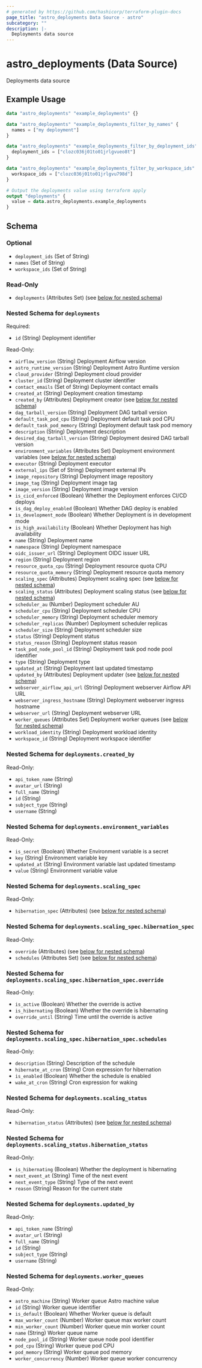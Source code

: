 ```yaml
---
# generated by https://github.com/hashicorp/terraform-plugin-docs
page_title: "astro_deployments Data Source - astro"
subcategory: ""
description: |-
  Deployments data source
---
```


# astro_deployments (Data Source)

Deployments data source

## Example Usage

```terraform
data "astro_deployments" "example_deployments" {}

data "astro_deployments" "example_deployments_filter_by_names" {
  names = ["my deployment"]
}

data "astro_deployments" "example_deployments_filter_by_deployment_ids" {
  deployment_ids = ["clozc036j01to01jrlgvueo8t"]
}

data "astro_deployments" "example_deployments_filter_by_workspace_ids" {
  workspace_ids = ["clozc036j01to01jrlgvu798d"]
}

# Output the deployments value using terraform apply
output "deployments" {
  value = data.astro_deployments.example_deployments
}
```

<!-- schema generated by tfplugindocs -->
## Schema

### Optional

- `deployment_ids` (Set of String)
- `names` (Set of String)
- `workspace_ids` (Set of String)

### Read-Only

- `deployments` (Attributes Set) (see [below for nested schema](#nestedatt--deployments))

<a id="nestedatt--deployments"></a>
### Nested Schema for `deployments`

Required:

- `id` (String) Deployment identifier

Read-Only:

- `airflow_version` (String) Deployment Airflow version
- `astro_runtime_version` (String) Deployment Astro Runtime version
- `cloud_provider` (String) Deployment cloud provider
- `cluster_id` (String) Deployment cluster identifier
- `contact_emails` (Set of String) Deployment contact emails
- `created_at` (String) Deployment creation timestamp
- `created_by` (Attributes) Deployment creator (see [below for nested schema](#nestedatt--deployments--created_by))
- `dag_tarball_version` (String) Deployment DAG tarball version
- `default_task_pod_cpu` (String) Deployment default task pod CPU
- `default_task_pod_memory` (String) Deployment default task pod memory
- `description` (String) Deployment description
- `desired_dag_tarball_version` (String) Deployment desired DAG tarball version
- `environment_variables` (Attributes Set) Deployment environment variables (see [below for nested schema](#nestedatt--deployments--environment_variables))
- `executor` (String) Deployment executor
- `external_ips` (Set of String) Deployment external IPs
- `image_repository` (String) Deployment image repository
- `image_tag` (String) Deployment image tag
- `image_version` (String) Deployment image version
- `is_cicd_enforced` (Boolean) Whether the Deployment enforces CI/CD deploys
- `is_dag_deploy_enabled` (Boolean) Whether DAG deploy is enabled
- `is_development_mode` (Boolean) Whether Deployment is in development mode
- `is_high_availability` (Boolean) Whether Deployment has high availability
- `name` (String) Deployment name
- `namespace` (String) Deployment namespace
- `oidc_issuer_url` (String) Deployment OIDC issuer URL
- `region` (String) Deployment region
- `resource_quota_cpu` (String) Deployment resource quota CPU
- `resource_quota_memory` (String) Deployment resource quota memory
- `scaling_spec` (Attributes) Deployment scaling spec (see [below for nested schema](#nestedatt--deployments--scaling_spec))
- `scaling_status` (Attributes) Deployment scaling status (see [below for nested schema](#nestedatt--deployments--scaling_status))
- `scheduler_au` (Number) Deployment scheduler AU
- `scheduler_cpu` (String) Deployment scheduler CPU
- `scheduler_memory` (String) Deployment scheduler memory
- `scheduler_replicas` (Number) Deployment scheduler replicas
- `scheduler_size` (String) Deployment scheduler size
- `status` (String) Deployment status
- `status_reason` (String) Deployment status reason
- `task_pod_node_pool_id` (String) Deployment task pod node pool identifier
- `type` (String) Deployment type
- `updated_at` (String) Deployment last updated timestamp
- `updated_by` (Attributes) Deployment updater (see [below for nested schema](#nestedatt--deployments--updated_by))
- `webserver_airflow_api_url` (String) Deployment webserver Airflow API URL
- `webserver_ingress_hostname` (String) Deployment webserver ingress hostname
- `webserver_url` (String) Deployment webserver URL
- `worker_queues` (Attributes Set) Deployment worker queues (see [below for nested schema](#nestedatt--deployments--worker_queues))
- `workload_identity` (String) Deployment workload identity
- `workspace_id` (String) Deployment workspace identifier

<a id="nestedatt--deployments--created_by"></a>
### Nested Schema for `deployments.created_by`

Read-Only:

- `api_token_name` (String)
- `avatar_url` (String)
- `full_name` (String)
- `id` (String)
- `subject_type` (String)
- `username` (String)


<a id="nestedatt--deployments--environment_variables"></a>
### Nested Schema for `deployments.environment_variables`

Read-Only:

- `is_secret` (Boolean) Whether Environment variable is a secret
- `key` (String) Environment variable key
- `updated_at` (String) Environment variable last updated timestamp
- `value` (String) Environment variable value


<a id="nestedatt--deployments--scaling_spec"></a>
### Nested Schema for `deployments.scaling_spec`

Read-Only:

- `hibernation_spec` (Attributes) (see [below for nested schema](#nestedatt--deployments--scaling_spec--hibernation_spec))

<a id="nestedatt--deployments--scaling_spec--hibernation_spec"></a>
### Nested Schema for `deployments.scaling_spec.hibernation_spec`

Read-Only:

- `override` (Attributes) (see [below for nested schema](#nestedatt--deployments--scaling_spec--hibernation_spec--override))
- `schedules` (Attributes Set) (see [below for nested schema](#nestedatt--deployments--scaling_spec--hibernation_spec--schedules))

<a id="nestedatt--deployments--scaling_spec--hibernation_spec--override"></a>
### Nested Schema for `deployments.scaling_spec.hibernation_spec.override`

Read-Only:

- `is_active` (Boolean) Whether the override is active
- `is_hibernating` (Boolean) Whether the override is hibernating
- `override_until` (String) Time until the override is active


<a id="nestedatt--deployments--scaling_spec--hibernation_spec--schedules"></a>
### Nested Schema for `deployments.scaling_spec.hibernation_spec.schedules`

Read-Only:

- `description` (String) Description of the schedule
- `hibernate_at_cron` (String) Cron expression for hibernation
- `is_enabled` (Boolean) Whether the schedule is enabled
- `wake_at_cron` (String) Cron expression for waking




<a id="nestedatt--deployments--scaling_status"></a>
### Nested Schema for `deployments.scaling_status`

Read-Only:

- `hibernation_status` (Attributes) (see [below for nested schema](#nestedatt--deployments--scaling_status--hibernation_status))

<a id="nestedatt--deployments--scaling_status--hibernation_status"></a>
### Nested Schema for `deployments.scaling_status.hibernation_status`

Read-Only:

- `is_hibernating` (Boolean) Whether the deployment is hibernating
- `next_event_at` (String) Time of the next event
- `next_event_type` (String) Type of the next event
- `reason` (String) Reason for the current state



<a id="nestedatt--deployments--updated_by"></a>
### Nested Schema for `deployments.updated_by`

Read-Only:

- `api_token_name` (String)
- `avatar_url` (String)
- `full_name` (String)
- `id` (String)
- `subject_type` (String)
- `username` (String)


<a id="nestedatt--deployments--worker_queues"></a>
### Nested Schema for `deployments.worker_queues`

Read-Only:

- `astro_machine` (String) Worker queue Astro machine value
- `id` (String) Worker queue identifier
- `is_default` (Boolean) Whether Worker queue is default
- `max_worker_count` (Number) Worker queue max worker count
- `min_worker_count` (Number) Worker queue min worker count
- `name` (String) Worker queue name
- `node_pool_id` (String) Worker queue node pool identifier
- `pod_cpu` (String) Worker queue pod CPU
- `pod_memory` (String) Worker queue pod memory
- `worker_concurrency` (Number) Worker queue worker concurrency
